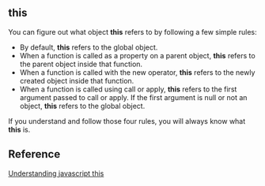 ## **this**

You can figure out what object **this** refers to by following a few simple rules:

* By default, **this** refers to the global object.
* When a function is called as a property on a parent object, **this** refers to the parent object inside that function.
* When a function is called with the new operator, **this** refers to the newly created object inside that function.
* When a function is called using call or apply, **this** refers to the first argument passed to call or apply. 
  If the first argument is null or not an object, **this** refers to the global object.

If you understand and follow those four rules, you will always know what **this** is.

## Reference
[Understanding javascript this](http://unschooled.org/2012/03/understanding-javascript-this/)

